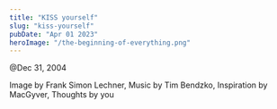 ```yaml
---
title: "KISS yourself"
slug: "kiss-yourself"
pubDate: "Apr 01 2023"
heroImage: "/the-beginning-of-everything.png"
---
```


@Dec 31, 2004

Image by Frank Simon Lechner, Music by Tim Bendzko, Inspiration by MacGyver, Thoughts by you
